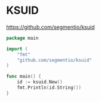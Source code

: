 # KSUID

https://github.com/segmentio/ksuid

```go
package main

import (
    "fmt"
    "github.com/segmentio/ksuid"
)

func main() {
    id := ksuid.New()
    fmt.Println(id.String())
}
```
